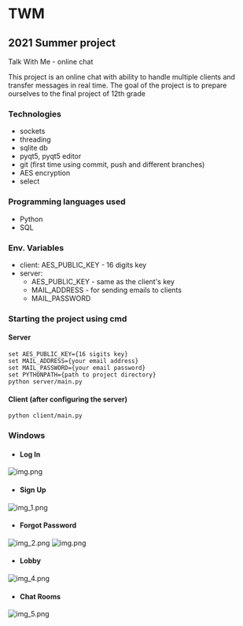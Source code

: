 # TWM
## 2021 Summer project
Talk With Me - online chat

This project is an online chat with ability to handle multiple clients
and transfer messages in real time. The goal of the project is to prepare ourselves to the
final project of 12th grade

### Technologies
* sockets
* threading
* sqlite db
* pyqt5, pyqt5 editor
* git (first time using commit, push and different branches)
* AES encryption
* select

### Programming languages used
* Python
* SQL

### Env. Variables
* client: AES_PUBLIC_KEY - 16 digits key
* server: 
  * AES_PUBLIC_KEY - same as the client's key
  * MAIL_ADDRESS - for sending emails to clients
  * MAIL_PASSWORD

### Starting the project using cmd
#### Server
```
set AES_PUBLIC_KEY={16 sigits key}
set MAIL_ADDRESS={your email address}
set MAIL_PASSWORD={your email password}
set PYTHONPATH={path to project directory}
python server/main.py
```

#### Client (after configuring the server)
```
python client/main.py
```

### Windows
* #### Log In
![img.png](images/img.png)

*  #### Sign Up
![img_1.png](images/img_1.png)

*  #### Forgot Password
![img_2.png](images/img_2.png)
![img.png](images/img_6.png)

* ####  Lobby
![img_4.png](images/img_4.png)

*  #### Chat Rooms
![img_5.png](images/img_5.png)
